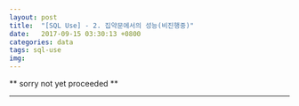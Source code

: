```yaml
---
layout: post
title:  "[SQL Use] - 2. 집약문에서의 성능(비진행중)"
date:   2017-09-15 03:30:13 +0800
categories: data
tags: sql-use
img: 
---
```

** sorry not yet proceeded **


---